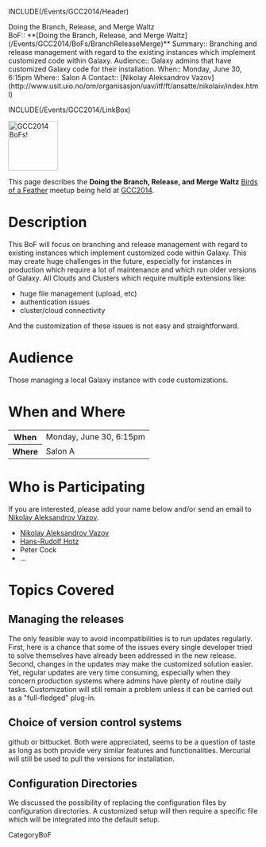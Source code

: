 INCLUDE(/Events/GCC2014/Header)

<div class="title">Doing the Branch, Release, and Merge Waltz</div>


<div class='dictbox'>
 BoF:: **[Doing the Branch, Release, and Merge Waltz](/Events/GCC2014/BoFs/BranchReleaseMerge)**
 Summary:: Branching and release management with regard to the existing instances which implement customized code within Galaxy.
 Audience:: Galaxy admins that have customized Galaxy code for their installation. 
 When:: Monday, June 30, 6:15pm
 Where:: Salon A
 Contact:: [Nikolay Aleksandrov Vazov](http://www.usit.uio.no/om/organisasjon/uav/itf/ft/ansatte/nikolaiv/index.html)
</div>

INCLUDE(/Events/GCC2014/LinkBox)

<div class='left'><a href='/Events/GCC2014/BoFs.md'><img src='/Images/Logos/GCC2014_BoF_LogoSquare.png' alt='GCC2014 BoFs!' width="100" /></a></div>

This page describes the **Doing the Branch, Release, and Merge Waltz** [Birds of a Feather](/Events/GCC2014/BoFs) meetup being held at [GCC2014](/Events/GCC2014).

# Description

This BoF will focus on branching and release management with regard to existing instances which implement customized code within Galaxy.  This may create huge challenges in the future, especially for instances in production which require a lot of maintenance and which run older versions of Galaxy. All Clouds and Clusters which require multiple extensions like:

* huge file management (upload, etc)
* authentication issues
* cluster/cloud connectivity

And the customization of these issues is not easy and straightforward.


# Audience

Those managing a local Galaxy instance with code customizations.

# When and Where

<table>
  <tr>
    <th> When </th>
    <td> Monday, June 30, 6:15pm </td>
  </tr>
  <tr>
    <th> Where </th>
    <td> Salon A </td>
  </tr>
</table>


# Who is Participating

If you are interested, please add your name below and/or send an email to [Nikolay Aleksandrov Vazov](http://www.usit.uio.no/om/organisasjon/uav/itf/ft/ansatte/nikolaiv/index.html).

* [Nikolay Aleksandrov Vazov](http://www.usit.uio.no/om/organisasjon/uav/itf/ft/ansatte/nikolaiv/index.html)
* [Hans-Rudolf Hotz](/HansrudolfHotz)
* Peter Cock
* ...

# Topics Covered

## Managing the releases
 
The only feasible way to avoid incompatibilities is to run updates regularly. First, here is a chance that some of the issues every single developer tried to solve themselves have already been addressed in the new release. Second, changes in the updates may make the customized solution easier. Yet, regular updates are very time consuming, especially when they concern production systems where admins have plenty of routine daily tasks. Customization will still remain a problem unless it can be carried out as a "full-fledged" plug-in.


## Choice of version control systems

github or bitbucket. Both were appreciated, seems to be a question of taste as long as both provide very similar features and functionalities. Mercurial will still be used to pull the versions for installation.


## Configuration Directories

We discussed the possibility of replacing the configuration files by configuration directories. A customized setup will then require a specific file which will be integrated into the default setup.

CategoryBoF
